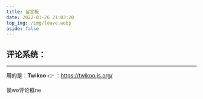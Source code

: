 ```yaml
---
title: 留言板
date: 2022-01-26 21:03:20
top_img: /img/leave.webp
aside: false
---
```


##  评论系统：

---

用的是：**Twikoo**  👉 ：https://twikoo.js.org/

诶wo评论框ne
